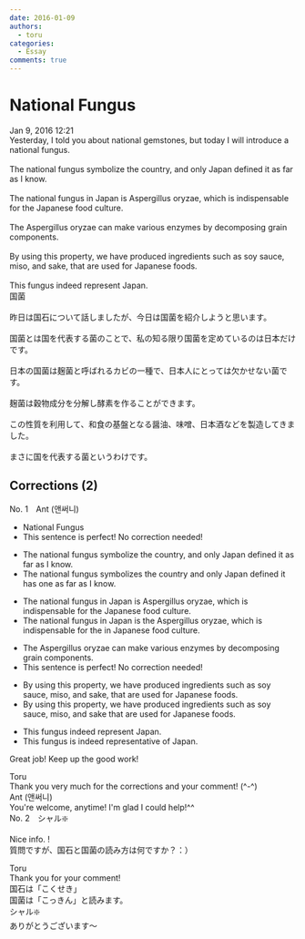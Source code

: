 ```yaml
---
date: 2016-01-09
authors:
  - toru
categories:
  - Essay
comments: true
---
```


# National Fungus
<div class="date">Jan 9, 2016 12:21</div>
<div id="post"><div id="body_show_ori">
Yesterday, I told you about national gemstones, but today I will introduce a national fungus.<br/><br/>The national fungus symbolize the country, and only Japan defined it as far as I know.<br/><br/>The national fungus in Japan is Aspergillus oryzae, which is indispensable for the Japanese food culture.<br/><br/>The Aspergillus oryzae can make various enzymes by decomposing grain components.<br/><br/>By using this property, we have produced ingredients such as soy sauce, miso, and sake, that are used for Japanese foods.<br/><br/>This fungus indeed represent Japan.
</div></div>

<!-- more -->

<div id="post_ja"><div id="body_show_mo">
国菌<br/><br/>昨日は国石について話しましたが、今日は国菌を紹介しようと思います。<br/><br/>国菌とは国を代表する菌のことで、私の知る限り国菌を定めているのは日本だけです。<br/><br/>日本の国菌は麹菌と呼ばれるカビの一種で、日本人にとっては欠かせない菌です。<br/><br/>麹菌は穀物成分を分解し酵素を作ることができます。<br/><br/>この性質を利用して、和食の基盤となる醤油、味噌、日本酒などを製造してきました。<br/><br/>まさに国を代表する菌というわけです。
</div></div>

## Corrections (2)
<div id="block"><div class="first_name"> No. 1　<span class="just_name">Ant (앤써니)</span></div><div id="block2">
<ul class="correction_field">
<li class="incorrect">National Fungus</li>
<li class="corrected perfect">This sentence is perfect! No correction needed!</li>
</ul>
<ul class="correction_field">
<li class="incorrect">The national fungus symbolize the country, and only Japan defined it as far as I know.</li>
<li class="corrected correct">
The national fungus symbolize<span class="f_red">s</span> the country and only Japan <span class="f_blue"><span class="sline">defined it</span> </span><span class="f_red">has one</span> as far as I know.
</li>
</ul>
<ul class="correction_field">
<li class="incorrect">The national fungus in Japan is Aspergillus oryzae, which is indispensable for the Japanese food culture.</li>
<li class="corrected correct">
The national fungus in Japan is <span class="f_red">the</span> Aspergillus oryzae, which is indispensable <span class="f_blue"><span class="sline">for the</span> </span><span class="f_red">in </span>Japanese food culture.
</li>
</ul>
<ul class="correction_field">
<li class="incorrect">The Aspergillus oryzae can make various enzymes by decomposing grain components.</li>
<li class="corrected perfect">This sentence is perfect! No correction needed!</li>
</ul>
<ul class="correction_field">
<li class="incorrect">By using this property, we have produced ingredients such as soy sauce, miso, and sake, that are used for Japanese foods.</li>
<li class="corrected correct">
By using this property, we have produced ingredients such as soy sauce, miso, and sake that are used for Japanese foods.
</li>
</ul>
<ul class="correction_field">
<li class="incorrect">This fungus indeed represent Japan.</li>
<li class="corrected correct">
This fungus <span class="f_red">is</span> indeed represent<span class="f_red">ative of </span>Japan.
</li>
</ul>
<p class="comment_small">
 Great job! Keep up the good work!
</p>

</div><div class="name"><span class="just_name">Toru</span><br>
Thank you very much for the corrections and your comment! (^-^)
</div>
<div class="name"><span class="just_name">Ant (앤써니)</span><br>
You're welcome, anytime! I'm glad I could help!^^
</div>
</div>
<div id="block"><div class="first_name"> No. 2　<span class="just_name">シャル❇️</span></div><div id="block2">
<p class="comment_small">
 Nice info. !
 <br/>
 質問ですが、国石と国菌の読み方は何ですか？：）
</p>

</div><div class="name"><span class="just_name">Toru</span><br>
Thank you for your comment!<br/>国石は「こくせき」<br/>国菌は「こっきん」と読みます。
</div>
<div class="name"><span class="just_name">シャル❇️</span><br>
ありがとうございます～
</div>
</div>
